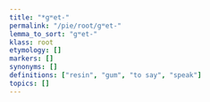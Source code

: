 ```yaml
---
title: "*gʷet-"
permalink: "/pie/root/gʷet-"
lemma_to_sort: "gʷet-"
klass: root
etymology: []
markers: []
synonyms: []
definitions: ["resin", "gum", "to say", "speak"]
topics: []
---
```

